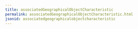 ```yaml
---
title: associatedGeographicalObjectCharacteristic
permalink: associatedGeographicalObjectCharacteristic.html
jsonid: associatedgeographicalobjectcharacteristic
---
```

